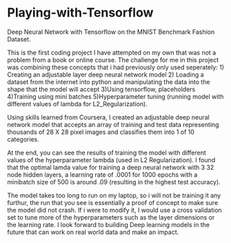 # Playing-with-Tensorflow
Deep Neural Network with Tensorflow on the MNIST Benchmark Fashion Dataset.

This is the first coding project I have attempted on my own that was not a problem from a book or online course.
The challenge for me in this project was combining these concepts that i had previously only used seperately: 1) Creating an adjustable layer deep neural network model 2) Loading a dataset from the internet into python and manipulating the data into the shape that the model will accept 3)Using tensorflow, placeholders 4)Training using mini batches 5)Hyperparameter tuning (running model with different values of lambda for L2_Regularization).

Using skills learned from Coursera, I created an adjustable deep neural network model that accepts an array of training and test data representing thousands of 28 X 28 pixel images and classifies them into 1 of 10 categories.

At the end, you can see the results of training the model with different values of the hyperparameter lambda (used in L2 Regularization).  I found that the optimal lamda value for training a deep neural network with 3 32 node hidden layers, a learning rate of .0001 for 1000 epochs with a minibatch size of 500 is around .09 (resulting in the highest test accuracy).

The model takes too long to run on my laptop, so i will not be training it any furthur, the run that you see is essentially a proof of concept to make sure the model did not crash.  If i were to modify it, I would use a cross validation set to tune more of the hyperparameters such as the layer dimensions or the learning rate.  I look forward to building Deep learning models in the future that can work on real world data and make an impact.



